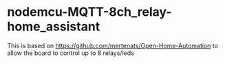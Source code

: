 # nodemcu-MQTT-8ch_relay-home_assistant


This is based on https://github.com/mertenats/Open-Home-Automation to allow the board to control up to 8 relays/leds 

